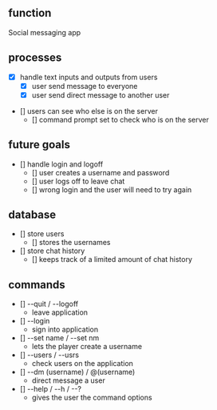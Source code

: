## function
Social messaging app

## processes
- [x] handle text inputs and outputs from users
	- [x] user send message to everyone
	- [x] user send direct message to another user
- [] users can see who else is on the server
	- [] command prompt set to check who is on the server

## future goals
- [] handle login and logoff
	- [] user creates a username and password
	- [] user logs off to leave chat
	- [] wrong login and the user will need to try again

## database
- [] store users
	- [] stores the usernames
- [] store chat history
	- [] keeps track of a limited amount of chat history
	
## commands
- [] --quit / --logoff
	- leave application
- [] --login
	- sign into application
- [] --set name / --set nm
	- lets the player create a username
- [] --users / --usrs
	- check users on the application
- [] --dm (username) / @(username)
	- direct message a user
- [] --help / --h / --?
	- gives the user the command options